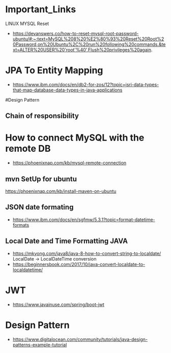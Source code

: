 # Important_Links

LINUX MYSQL Reset

* https://devanswers.co/how-to-reset-mysql-root-password-ubuntu/#:~:text=MySQL%208%20%E2%80%93%20Reset%20Root%20Password,on%20Ubuntu%2C%20run%20following%20commands.&text=ALTER%20USER%20'root'%40',Flush%20privileges%20again.


# JPA To Entity Mapping

* https://www.ibm.com/docs/en/db2-for-zos/12?topic=jsri-data-types-that-map-database-data-types-in-java-applications


#Design Pattern
## Chain of responsibility 

# How to connect MySQL with the remote DB

* https://phoenixnap.com/kb/mysql-remote-connection

## mvn SetUp for ubuntu
https://phoenixnap.com/kb/install-maven-on-ubuntu

## JSON date formating
* https://www.ibm.com/docs/en/sgfmw/5.3.1?topic=format-datetime-formats

## Local Date and Time Formatting JAVA
* https://mkyong.com/java8/java-8-how-to-convert-string-to-localdate/
LocalDate -> LocalDateTime conversion
* https://beginnersbook.com/2017/10/java-convert-localdate-to-localdatetime/

# JWT 
* https://www.javainuse.com/spring/boot-jwt

# Design Pattern
* https://www.digitalocean.com/community/tutorials/java-design-patterns-example-tutorial
